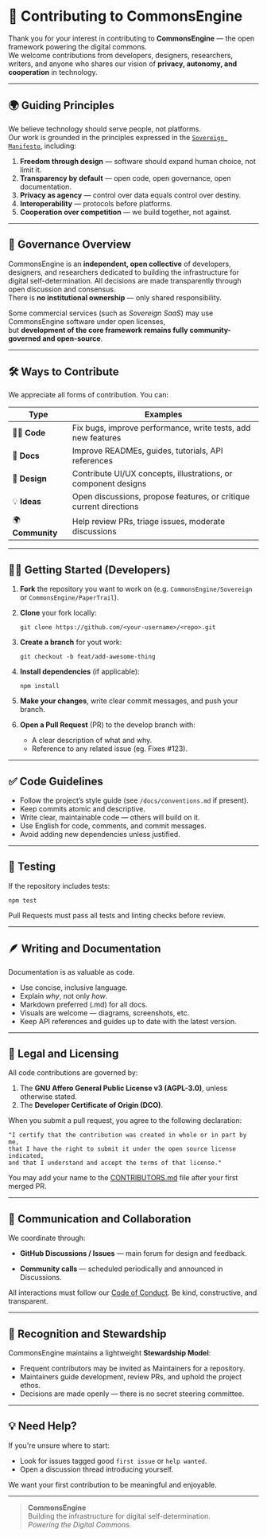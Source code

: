 # 🤝 Contributing to CommonsEngine

Thank you for your interest in contributing to **CommonsEngine** — the open framework powering the digital commons.  
We welcome contributions from developers, designers, researchers, writers, and anyone who shares our vision of **privacy, autonomy, and cooperation** in technology.

---

## 🌍 Guiding Principles

We believe technology should serve people, not platforms.  
Our work is grounded in the principles expressed in the [`Sovereign Manifesto`](https://github.com/CommonsEngine/Sovereign/blob/main/MANIFESTO.md), including:

1. **Freedom through design** — software should expand human choice, not limit it.  
2. **Transparency by default** — open code, open governance, open documentation.  
3. **Privacy as agency** — control over data equals control over destiny.  
4. **Interoperability** — protocols before platforms.  
5. **Cooperation over competition** — we build together, not against.

---

## 🧭 Governance Overview

CommonsEngine is an **independent, open collective** of developers, designers, and researchers dedicated to building the infrastructure for digital self-determination.
All decisions are made transparently through open discussion and consensus.  
There is **no institutional ownership** — only shared responsibility.

Some commercial services (such as *Sovereign SaaS*) may use CommonsEngine software under open licenses,  
but **development of the core framework remains fully community-governed and open-source**.

---

## 🛠️ Ways to Contribute

We appreciate all forms of contribution. You can:

| Type | Examples |
|------|-----------|
| 🧑‍💻 **Code** | Fix bugs, improve performance, write tests, add new features |
| 🧱 **Docs** | Improve READMEs, guides, tutorials, API references |
| 🎨 **Design** | Contribute UI/UX concepts, illustrations, or component designs |
| 💡 **Ideas** | Open discussions, propose features, or critique current directions |
| 🌍 **Community** | Help review PRs, triage issues, moderate discussions |

---

## 🧑‍💻 Getting Started (Developers)

1. **Fork** the repository you want to work on (e.g. `CommonsEngine/Sovereign` or `CommonsEngine/PaperTrail`).
  
2. **Clone** your fork locally:
   ```
   git clone https://github.com/<your-username>/<repo>.git
   ```

3. **Create a branch** for yout work:
   ```
   git checkout -b feat/add-awesome-thing
   ```

4. **Install dependencies** (if applicable):
   ```
   npm install
   ```

5. **Make your changes**, write clear commit messages, and push your branch.

6. **Open a Pull Request** (PR) to the develop branch with:
   - A clear description of what and why.
   - Reference to any related issue (eg. Fixes #123).
  
---

## ✅ Code Guidelines

- Follow the project’s style guide (see `/docs/conventions.md` if present).
- Keep commits atomic and descriptive.
- Write clear, maintainable code — others will build on it.
- Use English for code, comments, and commit messages.
- Avoid adding new dependencies unless justified.

---

## 🧪 Testing

If the repository includes tests:
```
npm test
```

Pull Requests must pass all tests and linting checks before review.

---

## 🪶 Writing and Documentation

Documentation is as valuable as code.

- Use concise, inclusive language.
- Explain _why_, not only _how_.
- Markdown preferred (.md) for all docs.
- Visuals are welcome — diagrams, screenshots, etc.
- Keep API references and guides up to date with the latest version.

---

## 🧾 Legal and Licensing

All code contributions are governed by:

1. The **GNU Affero General Public License v3 (AGPL-3.0)**, unless otherwise stated.
2. The **Developer Certificate of Origin (DCO)**.

When you submit a pull request, you agree to the following declaration:

```text
"I certify that the contribution was created in whole or in part by me,
that I have the right to submit it under the open source license indicated,
and that I understand and accept the terms of that license."
```

You may add your name to the [CONTRIBUTORS.md](https://github.com/CommonsEngine/.github/blob/main/CONTRIBUTORS.md) file after your first merged PR.

---

## 💬 Communication and Collaboration

We coordinate through:

- **GitHub Discussions / Issues** — main forum for design and feedback.
<!-- - **Matrix / Discord** (optional) — real-time chat for contributors. -->
- **Community calls** — scheduled periodically and announced in Discussions.

All interactions must follow our [Code of Conduct](https://github.com/CommonsEngine/.github/blob/main/CODE_OF_CONDUCT.md).
Be kind, constructive, and transparent.

---

## 🌱 Recognition and Stewardship

CommonsEngine maintains a lightweight **Stewardship Model**:

- Frequent contributors may be invited as Maintainers for a repository.
- Maintainers guide development, review PRs, and uphold the project ethos.
- Decisions are made openly — there is no secret steering committee.

---

## 💡 Need Help?

If you're unsure where to start:

- Look for issues tagged good `first issue` or `help wanted`.
- Open a discussion thread introducing yourself.
<!-- - Or reach out at community@commonsengine.org (placeholder). -->

We want your first contribution to be meaningful and enjoyable.

---

> **CommonsEngine**  
> Building the infrastructure for digital self-determination.  
> *Powering the Digital Commons.*
